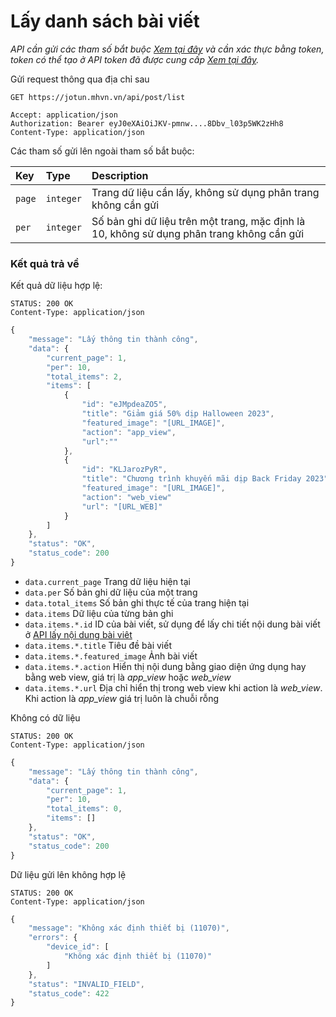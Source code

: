 # Lấy danh sách bài viết

_API cần gửi các tham số bắt buộc [Xem tại đây](README.md) và cần xác thực bằng token, token có thể tạo ở API token đã được cung cấp [Xem tại đây](token-access.md)._

 Gửi request thông qua địa chỉ sau
 ```http
GET https://jotun.mhvn.vn/api/post/list

Accept: application/json
Authorization: Bearer eyJ0eXAiOiJKV-pmnw....8Dbv_l03p5WK2zHh8
Content-Type: application/json
```

Các tham số gửi lên ngoài tham số bắt buộc:

| Key | Type | Description |
| :--- | :--- | :--- |
| `page` | `integer` | Trang dữ liệu cần lấy, không sử dụng phân trang không cần gửi |
| `per` | `integer` | Số bản ghi dữ liệu trên một trang, mặc định là 10, không sử dụng phân trang không cần gửi |

### Kết quả trả về
Kết quả dữ liệu hợp lệ:
```http
STATUS: 200 OK
Content-Type: application/json
```
```javascript
{
    "message": "Lấy thông tin thành công",
    "data": {
        "current_page": 1,
        "per": 10,
        "total_items": 2,
        "items": [
            {
                "id": "eJMpdeaZO5",
                "title": "Giảm giá 50% dịp Halloween 2023",
                "featured_image": "[URL_IMAGE]",
                "action": "app_view",
                "url":""
            },
            {
                "id": "KLJarozPyR",
                "title": "Chương trình khuyến mãi dịp Back Friday 2023",
                "featured_image": "[URL_IMAGE]",
                "action": "web_view"
                "url": "[URL_WEB]"
            }
        ]
    },
    "status": "OK",
    "status_code": 200
}
```

- `data.current_page` Trang dữ liệu hiện tại
- `data.per` Số bản ghi dữ liệu của một trang
- `data.total_items` Số bản ghi thực tế của trang hiện tại
- `data.items` Dữ liệu của từng bản ghi
- `data.items.*.id` ID của bài viết, sử dụng để lấy chi tiết nội dung bài viết ở [API lấy nội dung bài viêt](post-detail.md)
- `data.items.*.title` Tiêu đề bài viết
- `data.items.*.featured_image` Ảnh bài viết
- `data.items.*.action` Hiển thị nội dung bằng giao diện ứng dụng hay bằng web view, giá trị là _app_view_ hoặc _web_view_
- `data.items.*.url` Địa chỉ hiển thị trong web view khi action là _web_view_. Khi action là _app_view_ giá trị luôn là chuỗi rỗng

Không có dữ liệu
 ```http
STATUS: 200 OK
Content-Type: application/json
```
```javascript
{
    "message": "Lấy thông tin thành công",
    "data": {
        "current_page": 1,
        "per": 10,
        "total_items": 0,
        "items": []
    },
    "status": "OK",
    "status_code": 200
}
```

Dữ liệu gửi lên không hợp lệ
 ```http
STATUS: 200 OK
Content-Type: application/json
```
```javascript
{
    "message": "Không xác định thiết bị (11070)",
    "errors": {
        "device_id": [
            "Không xác định thiết bị (11070)"
        ]
    },
    "status": "INVALID_FIELD",
    "status_code": 422
}
```
